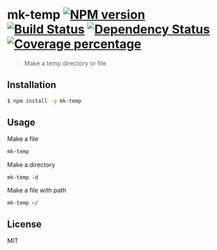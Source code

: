 # mk-temp [![NPM version][npm-image]][npm-url] [![Build Status][travis-image]][travis-url] [![Dependency Status][daviddm-image]][daviddm-url] [![Coverage percentage][coveralls-image]][coveralls-url]
> Make a temp directory or file

## Installation

```sh
$ npm install -g mk-temp
```

## Usage

Make a file

```sh
mk-temp
```

Make a directory

```
mk-temp -d
```

Make a file with path

```
mk-temp ~/
```

## License

MIT


[npm-image]: https://badge.fury.io/js/mk-temp.svg
[npm-url]: https://npmjs.org/package/mk-temp
[travis-image]: https://travis-ci.org/koihatano/mk-temp.svg?branch=master
[travis-url]: https://travis-ci.org/koihatano/mk-temp
[daviddm-image]: https://david-dm.org/koihatano/mk-temp.svg?theme=shields.io
[daviddm-url]: https://david-dm.org/koihatano/mk-temp
[coveralls-image]: https://coveralls.io/repos/koihatano/mk-temp/badge.svg
[coveralls-url]: https://coveralls.io/r/koihatano/mk-temp

